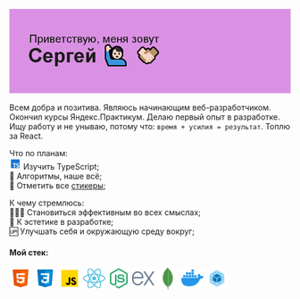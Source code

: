 <img alt="Приветствие в readme профиля" src="/header.png"> </img>

Всем добра и позитива. Являюсь начинающим веб-разработчиком. Окончил курсы Яндекс.Практикум. Делаю первый опыт в разработке. Ищу работу и не унываю, потому что: `время + усилия = результат`. Топлю за React.

Что по планам:\
<img alt="Иконка TypeScript" width="21" height="21" src="/assets/icons/icons8-typescript-48.png" /> Изучить TypeScript;\
🔣 Алгоритмы, наше всё;\
🎫 Отметить все [стикеры](https://miro.com/app/board/uXjVNHxhl30=/?share_link_id=162594989692);

К чему стремлюсь:\
🦸🏻‍♂ Становиться эффективным во всех смыслах;\
🗿  К эстетике в разработке;\
🆙 Улучшать себя и окружающую среду вокруг;

#### Мой стек:

<img alt="Иконка HTML" width="40" height="40" src="/assets/icons/icons8-html-48.png" /> <img alt="Иконка CSS" width="40" height="40" src="/assets/icons/icons8-css-48.png" /> <img alt="Иконка JS" width="40" height="40" src="/assets/icons/icons8-javascript-48.png" /> <img alt="Иконка React" width="40" height="40" src="/assets/icons/icons8-react-48.png" /> <img alt="Иконка Node.js" width="40" height="40" src="/assets/icons/icons8-node-js-48.png" /> <img alt="Иконка Express" width="40" height="40" src="/assets/icons/icons8-express-js-40.png" /> <img alt="Иконка MongoDB" width="40" height="40" src="/assets/icons/icons8-mongodb-48.png" /> <img alt="Иконка Docker" width="40" height="40" src="/assets/icons/icons8-docker-48.png" /> <img alt="Иконка Webpack" width="40" height="40" src="/assets/icons/icons8-webpack-48.png" />
